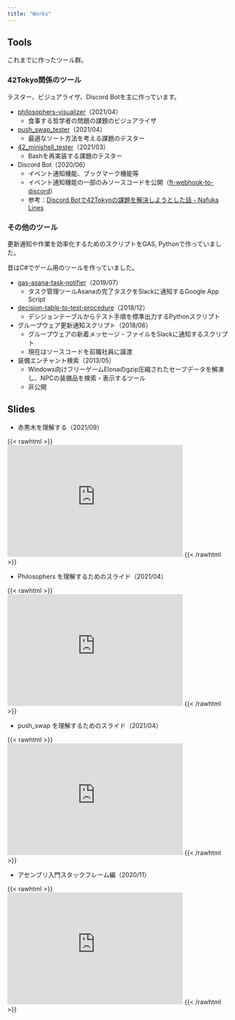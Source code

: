 ```yaml
---
title: "Works"
---
```


## Tools

これまでに作ったツール群。

### 42Tokyo関係のツール

テスター、ビジュアライザ、Discord Botを主に作っています。

- [philosophers-visualizer](https://github.com/nafuka11/philosophers-visualizer)（2021/04）
  - 食事する哲学者の問題の課題のビジュアライザ
- [push_swap_tester](https://github.com/nafuka11/push_swap_tester)（2021/04）
  - 最適なソート方法を考える課題のテスター
- [42_minishell_tester](https://github.com/nafuka11/42_minishell_tester)（2021/03）
  - Bashを再実装する課題のテスター
- Discord Bot（2020/06）
  - イベント通知機能、ブックマーク機能等
  - イベント通知機能の一部のみソースコードを公開（[ft-webhook-to-discord](https://github.com/nafuka11/ft-webhook-to-discord)）
  - 参考：[Discord Botで42Tokyoの課題を解決しようとした話 - Nafuka Lines](https://nafuka.hatenablog.com/entry/2020/12/04/120837)

### その他のツール

更新通知や作業を効率化するためのスクリプトをGAS, Pythonで作っていました。

昔はC#でゲーム用のツールを作っていました。

- [gas-asana-task-notifier](https://github.com/nafuka11/gas-asana-task-notifier)（2019/07）
  - タスク管理ツールAsanaの完了タスクをSlackに通知するGoogle App Script
- [decision-table-to-test-procedure](https://github.com/nafuka11/decision-table-to-test-procedure)（2018/12）
  - デシジョンテーブルからテスト手順を標準出力するPythonスクリプト
- グループウェア更新通知スクリプト（2018/06）
  - グループウェアの新着メッセージ・ファイルをSlackに通知するスクリプト
  - 現在はソースコードを前職社員に譲渡
- 装備エンチャント検索（2013/05）
  - Windows向けフリーゲームElonaのgzip圧縮されたセーブデータを解凍し、NPCの装備品を検索・表示するツール
  - 非公開

## Slides

- 赤黒木を理解する（2021/09）

{{< rawhtml >}} <iframe src="https://docs.google.com/presentation/d/e/2PACX-1vRHPmtLwfbpXjHCeYR5NbnePezdJg-nR2a4_6iZgAJbyMoxHLbBscHdmcYbM2AP3EC-E7Ii7NEa4x2O/embed?start=false&loop=false&delayms=3000" frameborder="0" width="400" height="254" allowfullscreen="true" mozallowfullscreen="true" webkitallowfullscreen="true"></iframe> {{< /rawhtml >}}

- Philosophers を理解するためのスライド（2021/04）

{{< rawhtml >}} <iframe src="https://docs.google.com/presentation/d/e/2PACX-1vSSSR09KGKUzNkR1wqxSnBc_maZqfr9bvOl0XYm8jYOcCsSUG_6fvPAtVB0l-keCx4yiMlh7kXIij7b/embed?start=false&loop=false&delayms=3000" frameborder="0" width="400" height="254" allowfullscreen="true" mozallowfullscreen="true" webkitallowfullscreen="true"></iframe> {{< /rawhtml >}}

- push_swap を理解するためのスライド（2021/04）

{{< rawhtml >}} <iframe src="https://docs.google.com/presentation/d/e/2PACX-1vQ8CvUJPd9QmCR-pnHFMPmPAE0UH_Vyz5eGG7csUlsFQgFCaKs6Y2Z9s7RD4n89noNmg42EFRzla7FP/embed?start=false&loop=false&delayms=3000" frameborder="0" width="400" height="254" allowfullscreen="true" mozallowfullscreen="true" webkitallowfullscreen="true"></iframe> {{< /rawhtml >}} 

- アセンブリ入門スタックフレーム編（2020/11）

{{< rawhtml >}} <iframe src="https://docs.google.com/presentation/d/e/2PACX-1vQI4Mw-KtnClm-23c-AuSffph7MGNG8CSjAHdr1mBvg4F3QamNDIpIUASWFCSYK-PAPZO3YQrZOvbPm/embed?start=false&loop=false&delayms=3000" frameborder="0" width="400" height="254" allowfullscreen="true" mozallowfullscreen="true" webkitallowfullscreen="true"></iframe> {{< /rawhtml >}} 
